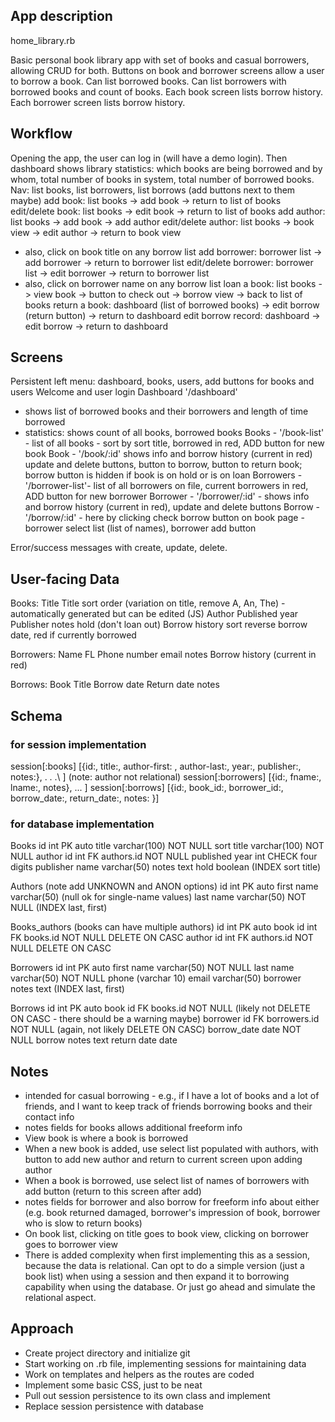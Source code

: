 ## App description
home_library.rb

Basic personal book library app with set of books and casual borrowers, allowing CRUD for both. Buttons on book and borrower screens allow a user to borrow a book. Can list borrowed books. Can list borrowers with borrowed books and count of books. Each book screen lists borrow history. Each borrower screen lists borrow history.

## Workflow
Opening the app, the user can log in (will have a demo login).
Then dashboard shows library statistics: which books are being borrowed and by whom, total number of books in system, total number of borrowed books.
Nav: list books, list borrowers, list borrows (add buttons next to them maybe)
add book: list books -> add book -> return to list of books
edit/delete book: list books -> edit book -> return to list of books
add author: list books -> add book -> add author
edit/delete author: list books -> book view -> edit author -> return to book view
  - also, click on book title on any borrow list
add borrower: borrower list -> add borrower -> return to borrower list
edit/delete borrower: borrower list -> edit borrower -> return to borrower list
  - also, click on borrower name on any borrow list
loan a book: list books -> view book -> button to check out -> borrow view -> back to list of books
return a book: dashboard (list of borrowed books) -> edit borrow (return button) -> return to dashboard
edit borrow record: dashboard -> edit borrow -> return to dashboard

## Screens
Persistent left menu: dashboard, books, users, add buttons for books and users
Welcome and user login
Dashboard '/dashboard'
  - shows list of borrowed books and their borrowers and length of time borrowed
  - statistics: shows count of all books, borrowed books
Books - '/book-list' - list of all books - sort by sort title, borrowed in red, ADD button for new book
Book - '/book/:id' shows info and borrow history (current in red) update and delete buttons, button to borrow, button to return book; borrow button is hidden if book is on hold or is on loan
Borrowers - '/borrower-list'- list of all borrowers on file, current borrowers in red, ADD button for new borrower
Borrower - '/borrower/:id' - shows info and borrow history (current in red), update and delete buttons
Borrow - '/borrow/:id' - here by clicking check borrow button on book page - borrower select list (list of names), borrower add button

Error/success messages with create, update, delete.

## User-facing Data
Books:
Title
Title sort order (variation on title, remove A, An, The) - automatically generated but can be edited (JS)
Author
Published year
Publisher
notes
hold (don't loan out)
Borrow history sort reverse borrow date, red if currently borrowed

Borrowers:
Name FL
Phone  number
email
notes
Borrow history (current in red)

Borrows:
Book
Title
Borrow date
Return date
notes

## Schema

### for session implementation
session[:books] \[{id:, title:, author-first: , author-last:, year:, publisher:, notes:}, . . .\ ] (note: author not relational)
session[:borrowers] \[{id:, fname:, lname:, notes}, ... \]
session[:borrows] \[{id:, book_id:, borrower_id:, borrow_date:, return_date:, notes: }]

### for database implementation
Books
id int PK auto
title varchar(100) NOT NULL
sort title varchar(100) NOT NULL
author id int FK authors.id NOT NULL
published year int CHECK four digits
publisher name varchar(50)
notes text
hold boolean
(INDEX sort title)

Authors (note add UNKNOWN and ANON options)
id int PK auto
first name varchar(50) (null ok for single-name values)
last name varchar(50) NOT NULL
(INDEX last, first)

Books_authors (books can have multiple authors)
id int PK auto
book id int FK books.id NOT NULL DELETE ON CASC
author id int FK authors.id NOT NULL DELETE ON CASC

Borrowers
id int PK auto
first name varchar(50) NOT NULL
last name varchar(50) NOT NULL
phone (varchar 10)
email varchar(50)
borrower notes text
(INDEX last, first)

Borrows
id int PK auto
book id  FK books.id NOT NULL (likely not DELETE ON CASC - there should be a warning maybe)
borrower id FK borrowers.id NOT NULL (again, not likely DELETE ON CASC)
borrow_date date NOT NULL
borrow notes text
return date date

## Notes
- intended for casual borrowing - e.g., if I have a lot of books and a lot of friends, and I want to keep track of friends borrowing books and their contact info
- notes fields for books allows additional freeform info
- View book is where a book is borrowed
- When a new book is added, use select list populated with authors, with button to add new author and return to current screen upon adding author
- When a book is borrowed, use select list of names of borrowers with add button (return to this screen after add)
- notes fields for borrower and also borrow for freeform info about either (e.g. book returned damaged, borrower's impression of book, borrower who is slow to return books)
- On book list, clicking on title goes to book view, clicking on borrower goes to borrower view
- There is added complexity when first implementing this as a session, because the data is relational. Can opt to do a simple version (just a book list) when using a session and then expand it to borrowing capability when using the database. Or just go ahead and simulate the relational aspect.

## Approach

- Create project directory and initialize git
- Start working on .rb file, implementing sessions for maintaining data
- Work on templates and helpers as the routes are coded
- Implement some basic CSS, just to be neat
- Pull out session persistence to its own class and implement
- Replace session persistence with database
